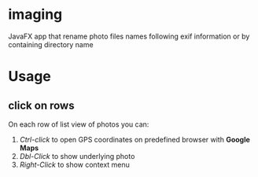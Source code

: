 # imaging
JavaFX app that rename photo files names following exif information or by containing directory name

# Usage
## click on rows
On each row of list view of photos you can:

1. *Ctrl-click* to open GPS coordinates on predefined browser with **Google Maps**
2. *Dbl-Click* to show underlying photo
3. *Right-Click* to show context menu  